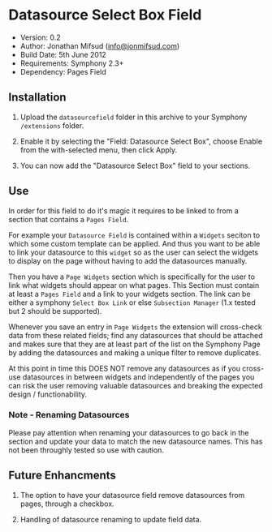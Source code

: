 # Datasource Select Box Field

- Version: 0.2
- Author: Jonathan Mifsud (info@jonmifsud.com)
- Build Date: 5th June 2012
- Requirements: Symphony 2.3+
- Dependency: Pages Field


## Installation

1. Upload the `datasourcefield` folder in this archive to your Symphony `/extensions` folder.

2. Enable it by selecting the "Field: Datasource Select Box", choose Enable from the with-selected menu, then click Apply.

3. You can now add the "Datasource Select Box" field to your sections.

## Use

In order for this field to do it's magic it requires to be linked to from a section that contains a `Pages Field`. 

For example your `Datasource Field` is contained within a `Widgets` seciton to which some custom template can be applied. And thus you want to be able
to link your datasource to this `widget` so as the user can select the widgets to display on the page without having to add the datasources manually.

Then you have a `Page Widgets` section which is specifically for the user to link what widgets should appear on what pages. This Section must contain at least
a `Pages Field` and a link to your widgets section. The link can be either a symphony `Select Box Link` or else `Subsection Manager` (1.x tested but 2 should be supported).

Whenever you save an entry in `Page Widgets` the extension will cross-check data from these related fields; find any datasources that should be attached and makes sure that
they are at least part of the list on the Symphony Page by adding the datasources and making a unique filter to remove duplicates.

At this point in time this DOES NOT remove any datasources as if you cross-use datasources in between widgets and independently of the pages you can risk the user removing
valuable datasources and breaking the expected design / functionability.

### Note - Renaming Datasources

Please pay attention when renaming your datasources to go back in the section and update your data to match the new datasource names. This has not been throughly 
tested so use with caution.

## Future Enhancments

1. The option to have your datasource field remove datasources from pages, through a checkbox.

2. Handling of datasource renaming to update field data.